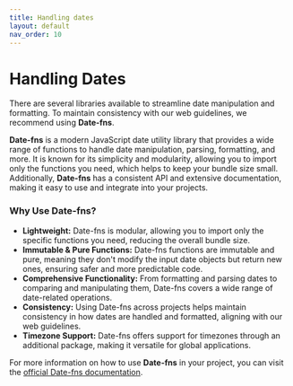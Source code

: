 ```yaml
---
title: Handling dates
layout: default
nav_order: 10
---
```


# Handling Dates

There are several libraries available to streamline date manipulation and formatting. To maintain consistency with our web guidelines, we recommend using **Date-fns**.

**Date-fns** is a modern JavaScript date utility library that provides a wide range of functions to handle date manipulation, parsing, formatting, and more. It is known for its simplicity and modularity, allowing you to import only the functions you need, which helps to keep your bundle size small. Additionally, **Date-fns** has a consistent API and extensive documentation, making it easy to use and integrate into your projects.

### Why Use Date-fns?

- **Lightweight:** Date-fns is modular, allowing you to import only the specific functions you need, reducing the overall bundle size.
- **Immutable & Pure Functions:** Date-fns functions are immutable and pure, meaning they don't modify the input date objects but return new ones, ensuring safer and more predictable code.
- **Comprehensive Functionality:** From formatting and parsing dates to comparing and manipulating them, Date-fns covers a wide range of date-related operations.
- **Consistency:** Using Date-fns across projects helps maintain consistency in how dates are handled and formatted, aligning with our web guidelines.
- **Timezone Support:** Date-fns offers support for timezones through an additional package, making it versatile for global applications.

For more information on how to use **Date-fns** in your project, you can visit the [official Date-fns documentation](https://date-fns.org/).
